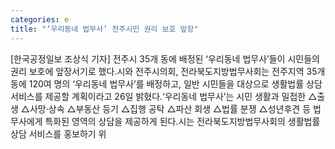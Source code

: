 ```yaml
---
categories: e
title: "‘우리동네 법무사’ 전주시민 권리 보호 앞장"
---
```

[한국공정일보 조상식 기자] 전주시 35개 동에 배정된 ‘우리동네 법무사’들이 시민들의 권리 보호에 앞장서기로 했다.시와 전주시의회, 전라북도지방법무사회는 전주지역 35개 동에 120여 명의 ‘우리동네 법무사’를 배정하고, 일반 시민들을 대상으로 생활법률 상담 서비스를 제공할 계획이라고 26일 밝혔다.‘우리동네 법무사’는 시민 생활과 밀접한 △출생 △사망·상속 △부동산 등기 △집행 공탁 △파산 회생 △법률 분쟁 △성년후견 등 법무사에게 특화된 영역의 상담을 제공하게 된다.시는 전라북도지방법무사회의 생활법률 상담 서비스를 홍보하기 위